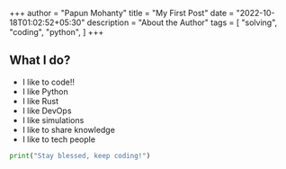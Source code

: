 +++
author =  "Papun Mohanty"
title =  "My First Post"
date =  "2022-10-18T01:02:52+05:30"
description =  "About the Author"
tags = [
    "solving",
    "coding",
    "python",
]
+++

## What I do?
- I like to code!!
- I like Python
- I like Rust
- I like DevOps
- I like simulations
- I like to share knowledge
- I like to tech people
```python
print("Stay blessed, keep coding!")
```
